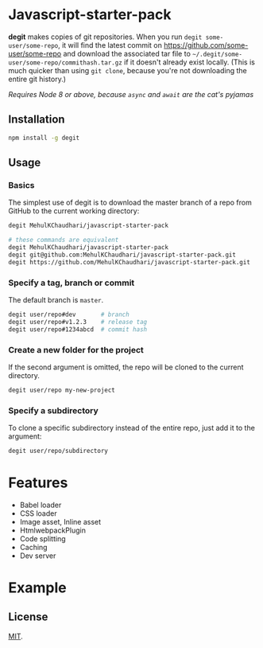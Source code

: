 # Javascript-starter-pack


**degit** makes copies of git repositories. When you run `degit some-user/some-repo`, it will find the latest commit on https://github.com/some-user/some-repo and download the associated tar file to `~/.degit/some-user/some-repo/commithash.tar.gz` if it doesn't already exist locally. (This is much quicker than using `git clone`, because you're not downloading the entire git history.)

_Requires Node 8 or above, because `async` and `await` are the cat's pyjamas_

## Installation

```bash
npm install -g degit
```

## Usage

### Basics

The simplest use of degit is to download the master branch of a repo from GitHub to the current working directory:

```bash
degit MehulKChaudhari/javascript-starter-pack

# these commands are equivalent
degit MehulKChaudhari/javascript-starter-pack
degit git@github.com:MehulKChaudhari/javascript-starter-pack.git
degit https://github.com/MehulKChaudhari/javascript-starter-pack.git
```


### Specify a tag, branch or commit

The default branch is `master`.

```bash
degit user/repo#dev       # branch
degit user/repo#v1.2.3    # release tag
degit user/repo#1234abcd  # commit hash
````

### Create a new folder for the project

If the second argument is omitted, the repo will be cloned to the current directory.

```bash
degit user/repo my-new-project
```

### Specify a subdirectory

To clone a specific subdirectory instead of the entire repo, just add it to the argument:

```bash
degit user/repo/subdirectory
```

# Features

* Babel loader
* CSS loader
* Image asset, Inline asset 
* HtmlwebpackPlugin
* Code splitting 
* Caching 
* Dev server

# Example




## License

[MIT](LICENSE).